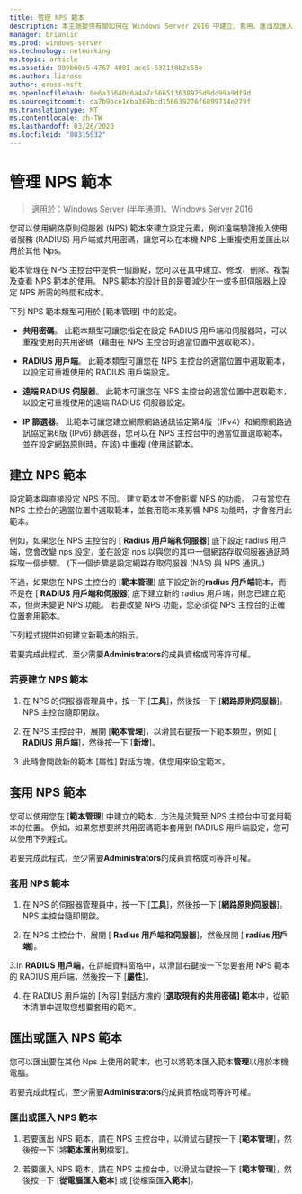 ```yaml
---
title: 管理 NPS 範本
description: 本主題提供有關如何在 Windows Server 2016 中建立、套用、匯出及匯入網路原則伺服器 NPS 範本的指示。
manager: brianlic
ms.prod: windows-server
ms.technology: networking
ms.topic: article
ms.assetid: 989b00c5-4767-4081-ace5-6321f8b2c55e
ms.author: lizross
author: eross-msft
ms.openlocfilehash: 0e6a35640d6a4a7c5665f3638925d9dc99a9df9d
ms.sourcegitcommit: da7b9bce1eba369bcd156639276f6899714e279f
ms.translationtype: MT
ms.contentlocale: zh-TW
ms.lasthandoff: 03/26/2020
ms.locfileid: "80315932"
---
```

# <a name="manage-nps-templates"></a>管理 NPS 範本

>適用於：Windows Server (半年通道)、Windows Server 2016

您可以使用網路原則伺服器 \(NPS\) 範本來建立設定元素，例如遠端驗證撥入使用者服務 \(RADIUS\) 用戶端或共用密碼，讓您可以在本機 NPS 上重複使用並匯出以用於其他 Nps。 

範本管理在 NPS 主控台中提供一個節點，您可以在其中建立、修改、刪除、複製及查看 NPS 範本的使用。 NPS 範本的設計目的是要減少在一或多部伺服器上設定 NPS 所需的時間和成本。

下列 NPS 範本類型可用於 [範本管理] 中的設定。

- **共用密碼**。 此範本類型可讓您指定在設定 RADIUS 用戶端和伺服器時，可以重複使用的共用密碼（藉由在 NPS 主控台的適當位置中選取範本）。 

- **RADIUS 用戶端**。 此範本類型可讓您在 NPS 主控台的適當位置中選取範本，以設定可重複使用的 RADIUS 用戶端設定。

- **遠端 RADIUS 伺服器**。 此範本可讓您在 NPS 主控台的適當位置中選取範本，以設定可重複使用的遠端 RADIUS 伺服器設定。 

- **IP 篩選器**。 此範本可讓您建立網際網路通訊協定第4版（IPv4）和網際網路通訊協定第6版 \(IPv6\) 篩選器，您可以在 NPS 主控台中的適當位置選取範本，並在設定網路原則時，在該\) 中重複 \(使用該範本。

## <a name="create-an-nps-template"></a>建立 NPS 範本

設定範本與直接設定 NPS 不同。 建立範本並不會影響 NPS 的功能。 只有當您在 NPS 主控台的適當位置中選取範本，並套用範本來影響 NPS 功能時，才會套用此範本。 

例如，如果您在 NPS 主控台的 [ **Radius 用戶端和伺服器**] 底下設定 radius 用戶端，您會改變 nps 設定，並在設定 nps 以與您的其中一個網路存取伺服器通訊時採取一個步驟。 \(下一個步驟是設定網路存取伺服器 \(NAS\) 與 NPS 通訊。\) 

不過，如果您在 NPS 主控台的 [**範本管理**] 底下設定新的**radius 用戶端**範本，而不是在 [ **RADIUS 用戶端和伺服器**] 底下建立新的 radius 用戶端，則您已建立範本，但尚未變更 NPS 功能。 若要改變 NPS 功能，您必須從 NPS 主控台的正確位置套用範本。

下列程式提供如何建立新範本的指示。

若要完成此程式，至少需要**Administrators**的成員資格或同等許可權。

### <a name="to-create-an-nps-template"></a>若要建立 NPS 範本


1. 在 NPS 的伺服器管理員中，按一下 [**工具**]，然後按一下 [**網路原則伺服器**]。 NPS 主控台隨即開啟。 

2. 在 NPS 主控台中，展開 [**範本管理**]，以滑鼠右鍵按一下範本類型，例如 [ **RADIUS 用戶端**]，然後按一下 [**新增**]。

3. 此時會開啟新的範本 [屬性] 對話方塊，供您用來設定範本。

## <a name="apply-an-nps-template"></a>套用 NPS 範本

您可以使用您在 [**範本管理**] 中建立的範本，方法是流覽至 NPS 主控台中可套用範本的位置。 例如，如果您想要將共用密碼範本套用到 RADIUS 用戶端設定，您可以使用下列程式。

若要完成此程式，至少需要**Administrators**的成員資格或同等許可權。

### <a name="to-apply-an-nps-template"></a>套用 NPS 範本

1. 在 NPS 的伺服器管理員中，按一下 [**工具**]，然後按一下 [**網路原則伺服器**]。 NPS 主控台隨即開啟。

2. 在 NPS 主控台中，展開 [ **Radius 用戶端和伺服器**]，然後展開 [ **radius 用戶端**]。

3.In **RADIUS 用戶端**，在詳細資料窗格中，以滑鼠右鍵按一下您要套用 NPS 範本的 RADIUS 用戶端，然後按一下 [**屬性**]。

4. 在 RADIUS 用戶端的 [內容] 對話方塊的 [**選取現有的共用密碼] 範本**中，從範本清單中選取您想要套用的範本。

## <a name="export-or-import-nps-templates"></a>匯出或匯入 NPS 範本

您可以匯出要在其他 Nps 上使用的範本，也可以將範本匯入範本**管理**以用於本機電腦。 

若要完成此程式，至少需要**Administrators**的成員資格或同等許可權。

### <a name="to-export-or-import-nps-templates"></a>匯出或匯入 NPS 範本

1. 若要匯出 NPS 範本，請在 NPS 主控台中，以滑鼠右鍵按一下 [**範本管理**]，然後按一下 [將**範本匯出到**檔案]。

2. 若要匯入 NPS 範本，請在 NPS 主控台中，以滑鼠右鍵按一下 [**範本管理**]，然後按一下 [**從電腦匯入範本**] 或 [從檔案匯**入範本**]。


